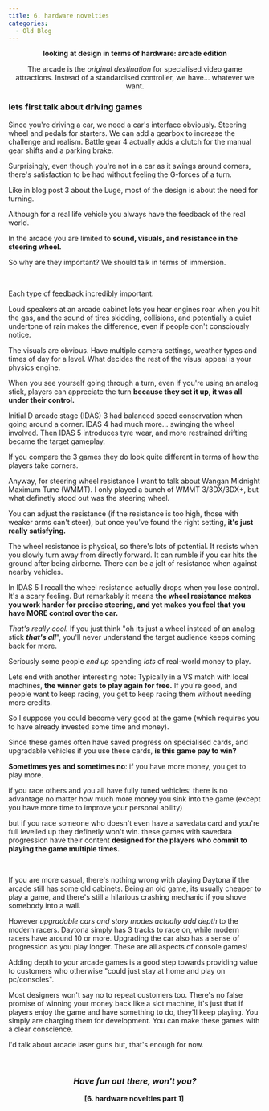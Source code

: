 ```yaml
---
title: 6. hardware novelties 
categories:
  - Old Blog
---
```

<p style="text-align:center;"><strong>looking at design in terms of hardware: arcade edition</strong></p>
<p style="text-align:center;">The arcade is the <em>original destination</em> for specialised video game attractions.
Instead of a standardised controller, we have... whatever we want.</p>

<h3><strong>lets first talk about driving games</strong></h3>
Since you're driving a car, we need a car's interface obviously. Steering wheel and pedals for starters. We can add a gearbox to increase the challenge and realism. Battle gear 4 actually adds a clutch for the manual gear shifts and a parking brake.

Surprisingly, even though you're not in a car as it swings around corners, there's satisfaction to be had without feeling the G-forces of a turn.

Like in blog post 3 about the Luge, most of the design is about the need for turning.

Although for a real life vehicle you always have the feedback of the real world.

In the arcade you are limited to <strong>sound, visuals, and resistance in the steering wheel.</strong>

So why are they important? We should talk in terms of immersion.<!--more-->

&nbsp;

Each type of feedback incredibly important.

Loud speakers at an arcade cabinet lets you hear engines roar when you hit the gas, and the sound of tires skidding, collisions, and potentially a quiet undertone of rain makes the difference, even if people don't consciously notice.

The visuals are obvious. Have multiple camera settings, weather types and times of day for a level. What decides the rest of the visual appeal is your physics engine.

When you see yourself going through a turn, even if you're using an analog stick, players can appreciate the turn <strong>because they set it up, it was all under their control.</strong>

Initial D arcade stage (IDAS) 3 had balanced speed conservation when going around a corner. IDAS 4 had much more... swinging the wheel involved. Then IDAS 5 introduces tyre wear, and more restrained drifting became the target gameplay.

If you compare the 3 games they do look quite different in terms of how the players take corners.

Anyway, for steering wheel resistance I want to talk about Wangan Midnight Maximum Tune (WMMT). I only played a bunch of WMMT 3/3DX/3DX+, but what definetly stood out was the steering wheel.

You can adjust the resistance (if the resistance is too high, those with weaker arms can't steer), but once you've found the right setting, <strong>it's just really satisfying.</strong>

The wheel resistance is physical, so there's lots of potential. It resists when you slowly turn away from directly forward. It can rumble if you car hits the ground after being airborne. There can be a jolt of resistance when against nearby vehicles.

In IDAS 5 I recall the wheel resistance actually drops when you lose control. It's a scary feeling. But remarkably it means <strong>the wheel resistance makes you work harder for precise steering, and yet makes you feel that you have MORE control over the car.</strong>

<em>That's really cool.</em> If you just think "oh its just a wheel instead of an analog stick <strong><em>that's all</em></strong>", you'll never understand the target audience keeps coming back for more.

Seriously some people <em>end up</em> spending <em>lots</em> of real-world money to play.

Lets end with another interesting note: Typically in a VS match with local machines, <strong>the winner gets to play again for free.</strong> If you're good, and people want to keep racing, you get to keep racing them without needing more credits.

So I suppose you could become very good at the game (which requires you to have already invested some time and money).

Since these games often have saved progress on specialised cards, and upgradable vehicles if you use these cards, <strong>is this game pay to win?</strong>

<b>Sometimes yes and sometimes no</b>: if you have more money, you get to play more.

if you race others and you all have fully tuned vehicles: there is no advantage no matter how much more money you sink into the game (except you have more time to improve your personal ability)

but if you race someone who doesn't even have a savedata card and you're full levelled up they definetly won't win. these games with savedata progression have their content <strong>designed for the players who commit to playing the game multiple times.</strong>

&nbsp;

If you are more casual, there's nothing wrong with playing Daytona if the arcade still has some old cabinets. Being an old game, its usually cheaper to play a game, and there's still a hilarious crashing mechanic if you shove somebody into a wall.

However <em>upgradable cars and story modes actually add depth</em> to the modern racers. Daytona simply has 3 tracks to race on, while modern racers have around 10 or more. Upgrading the car also has a sense of progression as you play longer. These are all aspects of console games!

Adding depth to your arcade games is a good step towards providing value to customers who otherwise "could just stay at home and play on pc/consoles".

Most designers won't say no to repeat customers too. There's no false promise of winning your money back like a slot machine, it's just that if players enjoy the game and have something to do, they'll keep playing. You simply are charging them for development. You can make these games with a clear conscience.

I'd talk about arcade laser guns but, that's enough for now.

&nbsp;
<h3 style="text-align:center;"><strong><em>Have fun out there, won't you?</em></strong></h3>
<p style="text-align:center;"><strong>[6. hardware novelties part 1] </strong></p>
